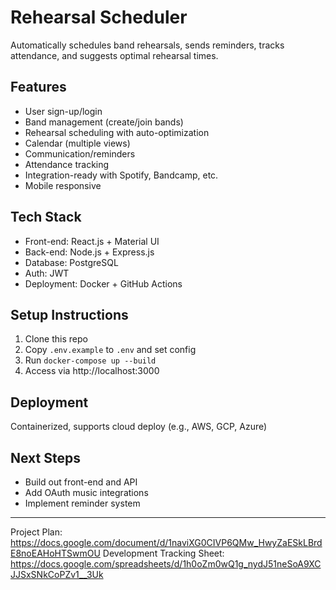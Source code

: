 # Rehearsal Scheduler

Automatically schedules band rehearsals, sends reminders, tracks attendance, and suggests optimal rehearsal times.

## Features
- User sign-up/login
- Band management (create/join bands)
- Rehearsal scheduling with auto-optimization
- Calendar (multiple views)
- Communication/reminders
- Attendance tracking
- Integration-ready with Spotify, Bandcamp, etc.
- Mobile responsive

## Tech Stack
- Front-end: React.js + Material UI
- Back-end: Node.js + Express.js
- Database: PostgreSQL
- Auth: JWT
- Deployment: Docker + GitHub Actions

## Setup Instructions
1. Clone this repo
2. Copy `.env.example` to `.env` and set config
3. Run `docker-compose up --build`
4. Access via http://localhost:3000

## Deployment
Containerized, supports cloud deploy (e.g., AWS, GCP, Azure)

## Next Steps
- Build out front-end and API
- Add OAuth music integrations
- Implement reminder system

---
Project Plan: https://docs.google.com/document/d/1naviXG0CIVP6QMw_HwyZaESkLBrdE8noEAHoHTSwmOU
Development Tracking Sheet: https://docs.google.com/spreadsheets/d/1h0oZm0wQ1g_nydJ51neSoA9XCJJSxSNkCoPZv1__3Uk


